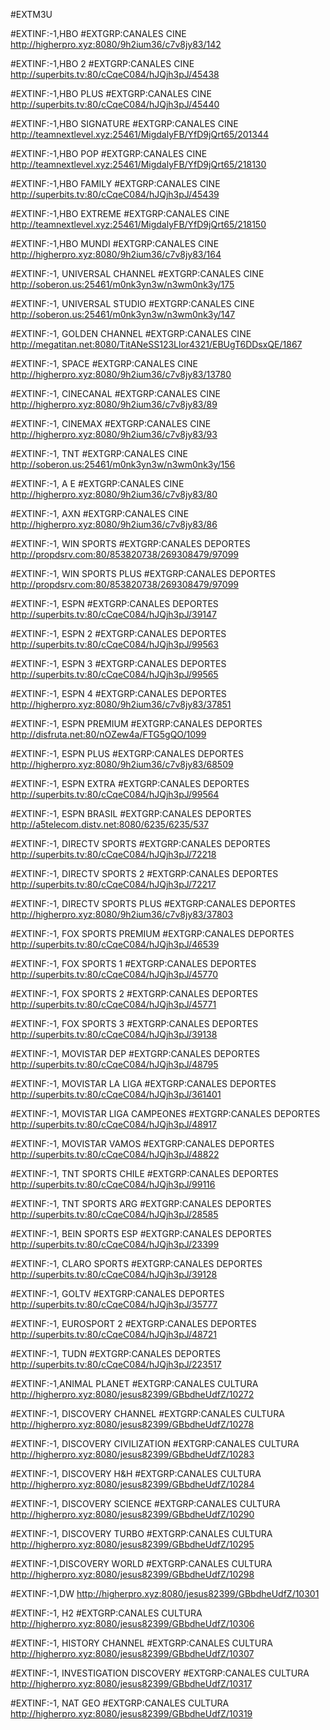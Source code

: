 
#EXTM3U 

#EXTINF:-1,HBO 
#EXTGRP:CANALES CINE
http://higherpro.xyz:8080/9h2ium36/c7v8jy83/142

#EXTINF:-1,HBO 2
#EXTGRP:CANALES CINE
http://superbits.tv:80/cCqeC084/hJQjh3pJ/45438


#EXTINF:-1,HBO PLUS
#EXTGRP:CANALES CINE
http://superbits.tv:80/cCqeC084/hJQjh3pJ/45440

#EXTINF:-1,HBO SIGNATURE
#EXTGRP:CANALES CINE
http://teamnextlevel.xyz:25461/MigdalyFB/YfD9jQrt65/201344

#EXTINF:-1,HBO POP
#EXTGRP:CANALES CINE
http://teamnextlevel.xyz:25461/MigdalyFB/YfD9jQrt65/218130


#EXTINF:-1,HBO FAMILY
#EXTGRP:CANALES CINE
http://superbits.tv:80/cCqeC084/hJQjh3pJ/45439

#EXTINF:-1,HBO EXTREME
#EXTGRP:CANALES CINE
http://teamnextlevel.xyz:25461/MigdalyFB/YfD9jQrt65/218150

#EXTINF:-1,HBO MUNDI
#EXTGRP:CANALES CINE
http://higherpro.xyz:8080/9h2ium36/c7v8jy83/164

#EXTINF:-1, UNIVERSAL CHANNEL
#EXTGRP:CANALES CINE
http://soberon.us:25461/m0nk3yn3w/n3wm0nk3y/175

#EXTINF:-1, UNIVERSAL STUDIO
#EXTGRP:CANALES CINE
http://soberon.us:25461/m0nk3yn3w/n3wm0nk3y/147

#EXTINF:-1, GOLDEN CHANNEL
#EXTGRP:CANALES CINE
http://megatitan.net:8080/TitANeSS123Llor4321/EBUgT6DDsxQE/1867

#EXTINF:-1, SPACE
#EXTGRP:CANALES CINE
http://higherpro.xyz:8080/9h2ium36/c7v8jy83/13780

#EXTINF:-1,  CINECANAL
#EXTGRP:CANALES CINE
http://higherpro.xyz:8080/9h2ium36/c7v8jy83/89

#EXTINF:-1, CINEMAX
#EXTGRP:CANALES CINE
http://higherpro.xyz:8080/9h2ium36/c7v8jy83/93

#EXTINF:-1,  TNT
#EXTGRP:CANALES CINE
http://soberon.us:25461/m0nk3yn3w/n3wm0nk3y/156

#EXTINF:-1,  A E
#EXTGRP:CANALES CINE
http://higherpro.xyz:8080/9h2ium36/c7v8jy83/80

#EXTINF:-1,  AXN
#EXTGRP:CANALES CINE
http://higherpro.xyz:8080/9h2ium36/c7v8jy83/86

#EXTINF:-1,   WIN SPORTS
#EXTGRP:CANALES DEPORTES
http://propdsrv.com:80/853820738/269308479/97099

#EXTINF:-1,  WIN SPORTS PLUS
#EXTGRP:CANALES DEPORTES
http://propdsrv.com:80/853820738/269308479/97099

#EXTINF:-1, ESPN
#EXTGRP:CANALES DEPORTES
http://superbits.tv:80/cCqeC084/hJQjh3pJ/39147

#EXTINF:-1, ESPN 2
#EXTGRP:CANALES DEPORTES
http://superbits.tv:80/cCqeC084/hJQjh3pJ/99563

#EXTINF:-1, ESPN 3
#EXTGRP:CANALES DEPORTES
http://superbits.tv:80/cCqeC084/hJQjh3pJ/99565

#EXTINF:-1, ESPN 4
#EXTGRP:CANALES DEPORTES
http://higherpro.xyz:8080/9h2ium36/c7v8jy83/37851

#EXTINF:-1, ESPN PREMIUM
#EXTGRP:CANALES DEPORTES
http://disfruta.net:80/nOZew4a/FTG5gQO/1099

#EXTINF:-1, ESPN PLUS
#EXTGRP:CANALES DEPORTES
http://higherpro.xyz:8080/9h2ium36/c7v8jy83/68509

#EXTINF:-1, ESPN EXTRA
#EXTGRP:CANALES DEPORTES
http://superbits.tv:80/cCqeC084/hJQjh3pJ/99564

#EXTINF:-1, ESPN BRASIL
#EXTGRP:CANALES DEPORTES
http://a5telecom.distv.net:8080/6235/6235/537

#EXTINF:-1,  DIRECTV SPORTS
#EXTGRP:CANALES DEPORTES
http://superbits.tv:80/cCqeC084/hJQjh3pJ/72218

#EXTINF:-1,  DIRECTV SPORTS 2
#EXTGRP:CANALES DEPORTES
http://superbits.tv:80/cCqeC084/hJQjh3pJ/72217

#EXTINF:-1, DIRECTV SPORTS PLUS
#EXTGRP:CANALES DEPORTES
http://higherpro.xyz:8080/9h2ium36/c7v8jy83/37803

#EXTINF:-1, FOX SPORTS PREMIUM
#EXTGRP:CANALES DEPORTES
http://superbits.tv:80/cCqeC084/hJQjh3pJ/46539

#EXTINF:-1,  FOX SPORTS 1
#EXTGRP:CANALES DEPORTES
http://superbits.tv:80/cCqeC084/hJQjh3pJ/45770

#EXTINF:-1,  FOX SPORTS 2
#EXTGRP:CANALES DEPORTES
http://superbits.tv:80/cCqeC084/hJQjh3pJ/45771

#EXTINF:-1,  FOX SPORTS 3
#EXTGRP:CANALES DEPORTES
http://superbits.tv:80/cCqeC084/hJQjh3pJ/39138

#EXTINF:-1,  MOVISTAR DEP
#EXTGRP:CANALES DEPORTES
http://superbits.tv:80/cCqeC084/hJQjh3pJ/48795

#EXTINF:-1,  MOVISTAR LA LIGA
#EXTGRP:CANALES DEPORTES
http://superbits.tv:80/cCqeC084/hJQjh3pJ/361401

#EXTINF:-1,  MOVISTAR LIGA CAMPEONES
#EXTGRP:CANALES DEPORTES
http://superbits.tv:80/cCqeC084/hJQjh3pJ/48917

#EXTINF:-1, MOVISTAR VAMOS
#EXTGRP:CANALES DEPORTES
http://superbits.tv:80/cCqeC084/hJQjh3pJ/48822


#EXTINF:-1, TNT SPORTS CHILE
#EXTGRP:CANALES DEPORTES
http://superbits.tv:80/cCqeC084/hJQjh3pJ/99116

#EXTINF:-1, TNT SPORTS ARG
#EXTGRP:CANALES DEPORTES
http://superbits.tv:80/cCqeC084/hJQjh3pJ/28585

#EXTINF:-1,  BEIN SPORTS ESP
#EXTGRP:CANALES DEPORTES
http://superbits.tv:80/cCqeC084/hJQjh3pJ/23399

#EXTINF:-1, CLARO SPORTS
#EXTGRP:CANALES DEPORTES
http://superbits.tv:80/cCqeC084/hJQjh3pJ/39128

#EXTINF:-1, GOLTV
#EXTGRP:CANALES DEPORTES
http://superbits.tv:80/cCqeC084/hJQjh3pJ/35777

#EXTINF:-1, EUROSPORT 2
#EXTGRP:CANALES DEPORTES
http://superbits.tv:80/cCqeC084/hJQjh3pJ/48721

#EXTINF:-1, TUDN
#EXTGRP:CANALES DEPORTES
http://superbits.tv:80/cCqeC084/hJQjh3pJ/223517


#EXTINF:-1,ANIMAL PLANET 
#EXTGRP:CANALES CULTURA 
http://higherpro.xyz:8080/jesus82399/GBbdheUdfZ/10272

 #EXTINF:-1, DISCOVERY CHANNEL 
#EXTGRP:CANALES CULTURA 
http://higherpro.xyz:8080/jesus82399/GBbdheUdfZ/10278 

#EXTINF:-1, DISCOVERY CIVILIZATION 
#EXTGRP:CANALES CULTURA 
http://higherpro.xyz:8080/jesus82399/GBbdheUdfZ/10283 

#EXTINF:-1, DISCOVERY H&H
#EXTGRP:CANALES CULTURA 
http://higherpro.xyz:8080/jesus82399/GBbdheUdfZ/10284 

#EXTINF:-1, DISCOVERY SCIENCE 
#EXTGRP:CANALES CULTURA 
http://higherpro.xyz:8080/jesus82399/GBbdheUdfZ/10290 

#EXTINF:-1, DISCOVERY TURBO 
#EXTGRP:CANALES CULTURA 
http://higherpro.xyz:8080/jesus82399/GBbdheUdfZ/10295 

#EXTINF:-1,DISCOVERY WORLD 
#EXTGRP:CANALES CULTURA 
http://higherpro.xyz:8080/jesus82399/GBbdheUdfZ/10298 

#EXTINF:-1,DW 
http://higherpro.xyz:8080/jesus82399/GBbdheUdfZ/10301

#EXTINF:-1, H2 
#EXTGRP:CANALES CULTURA 
http://higherpro.xyz:8080/jesus82399/GBbdheUdfZ/10306 

#EXTINF:-1, HISTORY CHANNEL 
#EXTGRP:CANALES CULTURA 
http://higherpro.xyz:8080/jesus82399/GBbdheUdfZ/10307 

#EXTINF:-1, INVESTIGATION DISCOVERY
#EXTGRP:CANALES CULTURA 
http://higherpro.xyz:8080/jesus82399/GBbdheUdfZ/10317  

#EXTINF:-1, NAT GEO 
#EXTGRP:CANALES CULTURA 
http://higherpro.xyz:8080/jesus82399/GBbdheUdfZ/10319 

 
